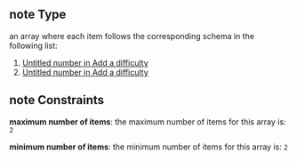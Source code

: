 ## note Type

an array where each item follows the corresponding schema in the following list:

1.  [Untitled number in Add a difficulty](add-difficulty-properties-concurrent-properties-note-items-0.md "check type definition")
2.  [Untitled number in Add a difficulty](add-difficulty-properties-concurrent-properties-note-items-1.md "check type definition")

## note Constraints

**maximum number of items**: the maximum number of items for this array is: `2`

**minimum number of items**: the minimum number of items for this array is: `2`
